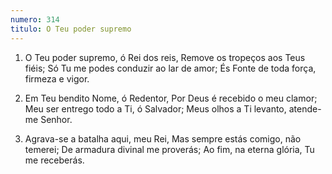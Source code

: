 ```yaml
---
numero: 314
titulo: O Teu poder supremo
---
```

1. O Teu poder supremo, ó Rei dos reis,
Remove os tropeços aos Teus fiéis;
Só Tu me podes conduzir ao lar de amor;
És Fonte de toda força, firmeza e vigor.

2. Em Teu bendito Nome, ó Redentor,
Por Deus é recebido o meu clamor;
Meu ser entrego todo a Ti, ó Salvador;
Meus olhos a Ti levanto, atende-me Senhor.

3. Agrava-se a batalha aqui, meu Rei,
Mas sempre estás comigo, não temerei;
De armadura divinal me proverás;
Ao fim, na eterna glória, Tu me receberás.
